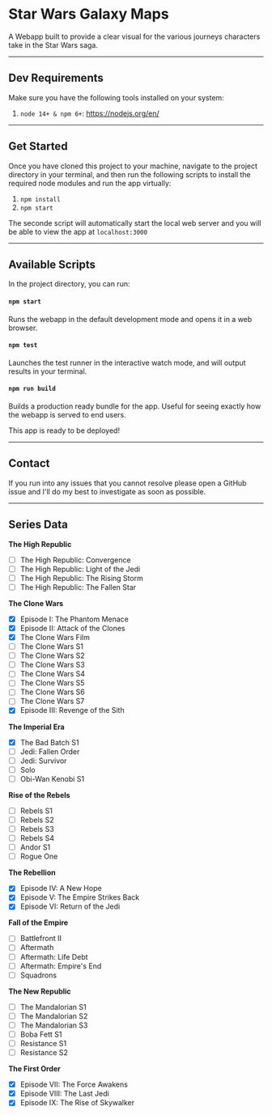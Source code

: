 # Star Wars Galaxy Maps

A Webapp built to provide a clear visual for the various journeys characters take in the Star Wars saga.

---

## Dev Requirements

Make sure you have the following tools installed on your system:

1. `node 14+ & npm 6+`: https://nodejs.org/en/

---

## Get Started

Once you have cloned this project to your machine, navigate to the project directory in your terminal, and then run the following scripts to install the required node modules and run the app virtually:

1. `npm install`
2. `npm start`

The seconde script will automatically start the local web server and you will be able to view the app at `localhost:3000`

---

## Available Scripts

In the project directory, you can run:

#### `npm start`

Runs the webapp in the default development mode and opens it in a web browser.

#### `npm test`

Launches the test runner in the interactive watch mode, and will output results in your terminal.

#### `npm run build`

Builds a production ready bundle for the app. Useful for seeing exactly how the webapp is served to end users.

This app is ready to be deployed!

---

## Contact

If you run into any issues that you cannot resolve please open a GitHub issue and I'll do my best to investigate as soon as possible. 

---

## Series Data

**The High Republic**
- [ ] The High Republic: Convergence
- [ ] The High Republic: Light of the Jedi
- [ ] The High Republic: The Rising Storm
- [ ] The High Republic: The Fallen Star

**The Clone Wars**
- [x] Episode I: The Phantom Menace
- [x] Episode II: Attack of the Clones
- [x] The Clone Wars Film
- [ ] The Clone Wars S1
- [ ] The Clone Wars S2
- [ ] The Clone Wars S3
- [ ] The Clone Wars S4
- [ ] The Clone Wars S5
- [ ] The Clone Wars S6
- [ ] The Clone Wars S7
- [x] Episode III: Revenge of the Sith

**The Imperial Era**
- [x] The Bad Batch S1
- [ ] Jedi: Fallen Order
- [ ] Jedi: Survivor
- [ ] Solo
- [ ] Obi-Wan Kenobi S1

**Rise of the Rebels**
- [ ] Rebels S1
- [ ] Rebels S2
- [ ] Rebels S3
- [ ] Rebels S4
- [ ] Andor S1
- [ ] Rogue One

**The Rebellion**
- [x] Episode IV: A New Hope
- [x] Episode V: The Empire Strikes Back
- [x] Episode VI: Return of the Jedi

**Fall of the Empire**
- [ ] Battlefront II
- [ ] Aftermath
- [ ] Aftermath: Life Debt
- [ ] Aftermath: Empire's End
- [ ] Squadrons

**The New Republic**
- [ ] The Mandalorian S1
- [ ] The Mandalorian S2
- [ ] The Mandalorian S3
- [ ] Boba Fett S1
- [ ] Resistance S1
- [ ] Resistance S2

**The First Order**
- [x] Episode VII: The Force Awakens
- [x] Episode VIII: The Last Jedi
- [x] Episode IX: The Rise of Skywalker